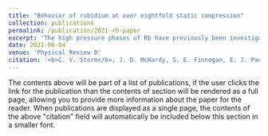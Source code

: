 ```yaml
---
title: "Behavior of rubidium at over eightfold static compression"
collection: publications
permalink: /publication/2021-rb-paper
excerpt: 'The high pressure phases of Rb have previously been investigated to 101 GPa, above which Rb is predicted to adopt a double-hexagonal close-packed (dhcp, Pearson hP4) structure similar to that already observed in cesium at 72 GPa. Previous ab initio structure searches have indicated that the hP4 phase should become stable in rubidium at 143GPa. We present data from static compression experiments on Rb up to 264⁢(8)⁢GPa, showing the onset of the hP4 phase at 207⁢(6)⁢GPa. The V/V0 of ∼0.121 measured at 264GPa constitutes the highest compression ratio (more than eightfold) at which structural information has been obtained from a metal using x-ray diffraction methods and is second only to x-ray measurements performed on hydrogen at V/V0∼0.094 at 190GPa. At these extreme compression ratios, the compressive behavior of rubidium shifts from that of a free electron metal to that of a regular d-block metal.'
date: 2021-06-04
venue: 'Physical Review B'
citation: '<b>C. V. Storm</b>, J. D. McHardy, S. E. Finnegan, E. J. Pace, M. G. Stevenson, M. J. Duff, S. G. MacLeod, M. I. McMahon. <i>Behavior of Rb at over eightfold static compression</i>, Phys. Rev. B 103, 224103 (2021)'
---
```


The contents above will be part of a list of publications, if the user clicks the link for the publication than the contents of section will be rendered as a full page, allowing you to provide more information about the paper for the reader. When publications are displayed as a single page, the contents of the above "citation" field will automatically be included below this section in a smaller font.